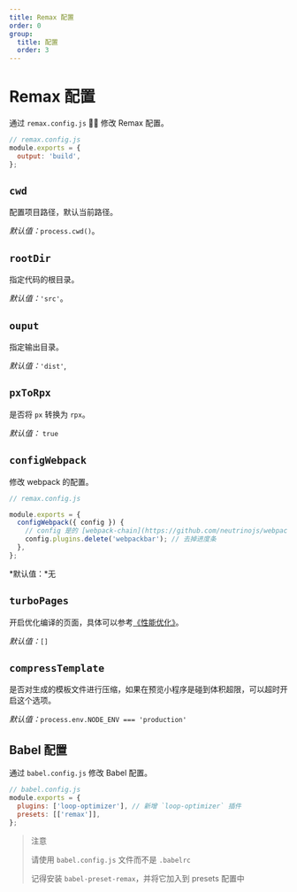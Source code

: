 ```yaml
---
title: Remax 配置
order: 0
group:
  title: 配置
  order: 3
---
```


# Remax 配置

通过 `remax.config.js`  修改 Remax 配置。

```js
// remax.config.js
module.exports = {
  output: 'build',
};
```

## `cwd`

配置项目路径，默认当前路径。

_默认值：_`process.cwd()`。

## `rootDir`

指定代码的根目录。

_默认值：_`'src'`。

## `ouput`

指定输出目录。

_默认值：_`'dist'`,

## `pxToRpx`

是否将 `px` 转换为 `rpx`。

_默认值：_ `true`

## `configWebpack`

修改 webpack 的配置。

```javascript
// remax.config.js

module.exports = {
  configWebpack({ config }) {
    // config 是的 [webpack-chain](https://github.com/neutrinojs/webpack-chain) Config 对象。
    config.plugins.delete('webpackbar'); // 去掉进度条
  },
};
```

*默认值：*无

## `turboPages`

开启优化编译的页面，具体可以参考[《性能优化》](/guide/performance)。

_默认值：_`[]`

## `compressTemplate`

是否对生成的模板文件进行压缩，如果在预览小程序是碰到体积超限，可以超时开启这个选项。

_默认值：_`process.env.NODE_ENV === 'production'`

## Babel 配置

通过 `babel.config.js` 修改 Babel 配置。

```js
// babel.config.js
module.exports = {
  plugins: ['loop-optimizer'], // 新增 `loop-optimizer` 插件
  presets: [['remax']],
};
```

> 注意
>
> 请使用 `babel.config.js` 文件而不是 `.babelrc`
>
> 记得安装 `babel-preset-remax`，并将它加入到 presets 配置中
